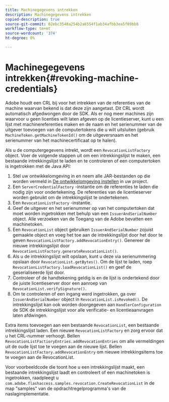 ```yaml
---
title: Machinegegevens intrekken
description: Machinegegevens intrekken
copied-description: true
source-git-commit: 02ebc3548a254b2a6554f1ab34afbb3ea5f09bb8
workflow-type: tm+mt
source-wordcount: '374'
ht-degree: 0%

---
```


# Machinegegevens intrekken{#revoking-machine-credentials}

Adobe houdt een CRL bij voor het intrekken van de referenties van de machine waarvan bekend is dat deze zijn aangetast. Dit CRL wordt automatisch afgedwongen door de SDK. Als er nog meer machines zijn waarvoor u geen licenties wilt laten afgeven op de licentieserver, kunt u een lijst met machinereferenties maken en de naam en het serienummer van de uitgever toevoegen van de computertokens die u wilt uitsluiten (gebruik `MachineToken.getMachineTokenId()` om de uitgeversnaam en het serienummer van het machinecertificaat op te halen).

Als u de computergegevens intrekt, wordt een `RevocationListFactory` object. Voer de volgende stappen uit om een intrekkingslijst te maken, een bestaande intrekkingslijst te laden en te controleren of een computertoken is ingetrokken met de Java API:

1. Stel uw ontwikkelomgeving in en neem alle JAR-bestanden op die worden vermeld in [De ontwikkelomgeving instellen](../../aaxs-protecting-content/content-setting-up-the-sdk/content-setting-up-the-dev-env.md) in uw project.
1. Een `ServerCredentialFactory` -instantie om de referenties te laden die nodig zijn voor ondertekening. De referenties van de licentieserver worden gebruikt om de intrekkingslijst te ondertekenen.
1. Een `RevocationListFactory` -instantie.
1. Geef de uitgever en het serienummer op van het computertoken dat moet worden ingetrokken met behulp van een `IssuerAndSerialNumber` object. Alle verzoeken van de Toegang van de Adobe bevatten een machinetoken.
1. Een `RevocationList` object gebruiken `IssuerAndSerialNumber` zojuist gemaakte object en voeg het toe aan de intrekkingslijst door het door te geven `RevocationListFactory.addRevocationEntry()`. Genereer de nieuwe intrekkingslijst door `RevocationListFactory.generateRevocationList()`.
1. Als u de intrekkingslijst wilt opslaan, kunt u deze via serienummering opslaan door `RevocationList.getBytes()`. Om de lijst te laden, roep `RevocationListFactory.loadRevocationList()` en geef de geserialiseerde lijst door.
1. Controleer of de handtekening geldig is en de lijst is ondertekend door de juiste licentieserver door een aanroep van `RevocationList.verifySignature()`.
1. Om te controleren of een ingang werd ingetrokken, ga over `IssuerAndSerialNumber` object in `RevocationList.isRevoked()`. De intrekkingslijst kan ook worden doorgegeven aan `HandlerConfiguration` de SDK de intrekkingslijst voor alle verificatie- en licentieaanvragen laten afdwingen.

Extra items toevoegen aan een bestaande `RevocationList`, een bestaande intrekkingslijst laden. Een nieuwe `RevocationListFactory` en zorg ervoor dat u het CRL-nummer verhoogt. Bellen `RevocationListFactioryEntries.addRevocationEntries` om alle vermeldingen uit de oude lijst toe te voegen aan de nieuwe lijst. Bellen `RevocationListFactory.addRevocationEntry` om nieuwe intrekkingsitems toe te voegen aan de RevocationList.

Voor voorbeeldcode die toont hoe u een intrekkingslijst maakt, een bestaande intrekkingslijst laadt en controleert of een machinetoken is ingetrokken, raadpleegt u `com.adobe.flashaccess.samples.revocation.CreateRevocationList` in de map &quot;samples&quot; van de opdrachtregelprogramma&#39;s van de naslagimplementatie.
